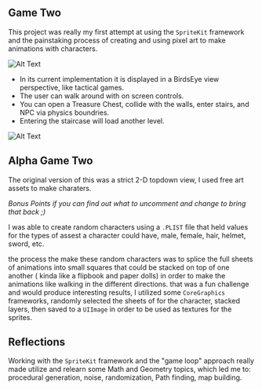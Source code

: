 
## Game Two

 This project was really my first attempt at using the `SpriteKit` framework and the painstaking process of creating and using pixel art to make animations with characters.
 
 ![Alt Text](https://github.com/jmade/jmade.github.io/blob/master/walking-tresure.gif?raw=true)
 
 
- In its current implementation it is displayed in a BirdsEye view perspective, like tactical games. 
- The user can walk around with on screen controls.
- You can open a Treasure Chest, collide with the walls, enter stairs, and NPC via physics boundries.
- Entering the staircase will load another level.

 ![Alt Text](https://github.com/jmade/jmade.github.io/blob/master/stairs.gif?raw=true)

## Alpha Game Two
 
 The original version of this was a strict 2-D topdown view, I used free art assets to make charaters.
 
 *Bonus Points if you can find out what to uncomment and change to bring that back ;)*
 
 I was able to create random characters using a `.PLIST` file that held values for the types of assest a character could have, male, female, hair, helmet, sword, etc.
 
 the process the make these random characters was to splice the full sheets of animations into small squares that could be stacked on top of one another ( kinda like a flipbook and paper dolls) in order to make the animations like walking in the different directions. that was a fun challenge and would produce interesting results, I utilized some `CoreGraphics` frameworks, randomly selected the sheets of for the character, stacked layers, then saved to a `UIImage` in order to be used as textures for the sprites. 
 
## Reflections
 
 Working with the `SpriteKit` framework and the "game loop" approach really made utilize and relearn some Math and Geometry topics, which led me to: procedural generation, noise, randomization, Path finding, map building.
 
 
 
 
